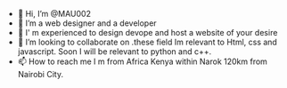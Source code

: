 - 👋 Hi, I’m @MAU002
- 👀 I’m a web designer and a developer
- 🌱 I' m experienced to design devope and host a website of your desire
- 💞️ I’m looking to collaborate on .these field Im relevant to Html, css and javascript. Soon I will be relevant to python and c++.
- 📫 How to reach me I m from Africa Kenya within Narok 120km from Nairobi City.

<!---
MAU002/MAU002 is a ✨ special ✨ repository because its `README.md` (this file) appears on your GitHub profile.
You can click the Preview link to take a look at your changes.
--->
